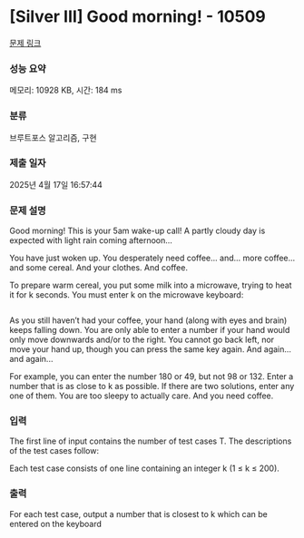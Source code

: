 # [Silver III] Good morning! - 10509 

[문제 링크](https://www.acmicpc.net/problem/10509) 

### 성능 요약

메모리: 10928 KB, 시간: 184 ms

### 분류

브루트포스 알고리즘, 구현

### 제출 일자

2025년 4월 17일 16:57:44

### 문제 설명

<p>Good morning! This is your 5am wake-up call! A partly cloudy day is expected with light rain coming afternoon...</p>

<p>You have just woken up. You desperately need coffee... and... more coffee... and some cereal. And your clothes. And coffee.</p>

<p>To prepare warm cereal, you put some milk into a microwave, trying to heat it for k seconds. You must enter k on the microwave keyboard:</p>

<p style="text-align:center"><img alt="" src="https://www.acmicpc.net/upload/images2/goodmorning.png"></p>

<p>As you still haven’t had your coffee, your hand (along with eyes and brain) keeps falling down. You are only able to enter a number if your hand would only move downwards and/or to the right. You cannot go back left, nor move your hand up, though you can press the same key again. And again... and again...</p>

<p>For example, you can enter the number 180 or 49, but not 98 or 132. Enter a number that is as close to k as possible. If there are two solutions, enter any one of them. You are too sleepy to actually care. And you need coffee.</p>

### 입력 

 <p>The first line of input contains the number of test cases T. The descriptions of the test cases follow:</p>

<p>Each test case consists of one line containing an integer k (1 ≤ k ≤ 200).</p>

### 출력 

 <p>For each test case, output a number that is closest to k which can be entered on the keyboard</p>

